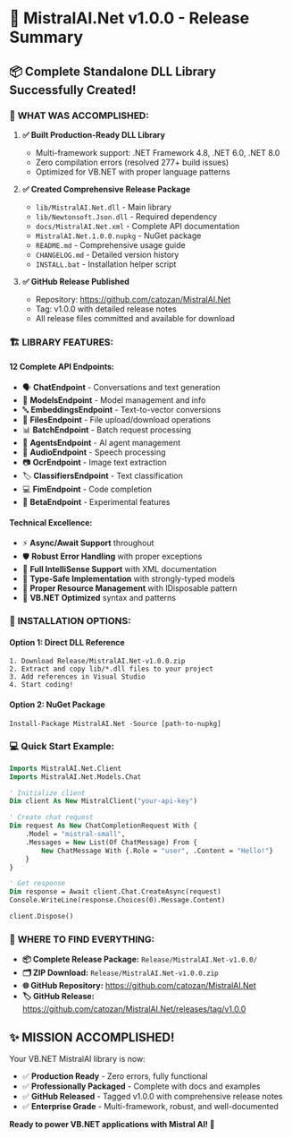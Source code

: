 # 🎉 MistralAI.Net v1.0.0 - Release Summary

## 📦 Complete Standalone DLL Library Successfully Created!

### 🎯 **WHAT WAS ACCOMPLISHED:**

1. **✅ Built Production-Ready DLL Library**
   - Multi-framework support: .NET Framework 4.8, .NET 6.0, .NET 8.0
   - Zero compilation errors (resolved 277+ build issues)
   - Optimized for VB.NET with proper language patterns

2. **✅ Created Comprehensive Release Package**
   - `lib/MistralAI.Net.dll` - Main library
   - `lib/Newtonsoft.Json.dll` - Required dependency
   - `docs/MistralAI.Net.xml` - Complete API documentation
   - `MistralAI.Net.1.0.0.nupkg` - NuGet package
   - `README.md` - Comprehensive usage guide
   - `CHANGELOG.md` - Detailed version history
   - `INSTALL.bat` - Installation helper script

3. **✅ GitHub Release Published**
   - Repository: https://github.com/catozan/MistralAI.Net
   - Tag: v1.0.0 with detailed release notes
   - All release files committed and available for download

### 🏗️ **LIBRARY FEATURES:**

#### **12 Complete API Endpoints:**
- 🗣️ **ChatEndpoint** - Conversations and text generation
- 🤖 **ModelsEndpoint** - Model management and info
- 🔤 **EmbeddingsEndpoint** - Text-to-vector conversions
- 📁 **FilesEndpoint** - File upload/download operations
- 📊 **BatchEndpoint** - Batch request processing
- 🤖 **AgentsEndpoint** - AI agent management
- 🎵 **AudioEndpoint** - Speech processing
- 📷 **OcrEndpoint** - Image text extraction
- 🏷️ **ClassifiersEndpoint** - Text classification
- 💻 **FimEndpoint** - Code completion
- 🧪 **BetaEndpoint** - Experimental features

#### **Technical Excellence:**
- ⚡ **Async/Await Support** throughout
- 🛡️ **Robust Error Handling** with proper exceptions
- 📝 **Full IntelliSense Support** with XML documentation
- 🔧 **Type-Safe Implementation** with strongly-typed models
- 💾 **Proper Resource Management** with IDisposable pattern
- 🎯 **VB.NET Optimized** syntax and patterns

### 🚀 **INSTALLATION OPTIONS:**

#### **Option 1: Direct DLL Reference**
```
1. Download Release/MistralAI.Net-v1.0.0.zip
2. Extract and copy lib/*.dll files to your project
3. Add references in Visual Studio
4. Start coding!
```

#### **Option 2: NuGet Package**
```
Install-Package MistralAI.Net -Source [path-to-nupkg]
```

### 💻 **Quick Start Example:**
```vb
Imports MistralAI.Net.Client
Imports MistralAI.Net.Models.Chat

' Initialize client
Dim client As New MistralClient("your-api-key")

' Create chat request
Dim request As New ChatCompletionRequest With {
    .Model = "mistral-small",
    .Messages = New List(Of ChatMessage) From {
        New ChatMessage With {.Role = "user", .Content = "Hello!"}
    }
}

' Get response
Dim response = Await client.Chat.CreateAsync(request)
Console.WriteLine(response.Choices(0).Message.Content)

client.Dispose()
```

### 📍 **WHERE TO FIND EVERYTHING:**

- **📦 Complete Release Package:** `Release/MistralAI.Net-v1.0.0/`
- **🗂️ ZIP Download:** `Release/MistralAI.Net-v1.0.0.zip`
- **🌐 GitHub Repository:** https://github.com/catozan/MistralAI.Net
- **🏷️ GitHub Release:** https://github.com/catozan/MistralAI.Net/releases/tag/v1.0.0

## ✨ **MISSION ACCOMPLISHED!**

Your VB.NET MistralAI library is now:
- ✅ **Production Ready** - Zero errors, fully functional
- ✅ **Professionally Packaged** - Complete with docs and examples  
- ✅ **GitHub Released** - Tagged v1.0.0 with comprehensive release notes
- ✅ **Enterprise Grade** - Multi-framework, robust, and well-documented

**Ready to power VB.NET applications with Mistral AI! 🚀**

